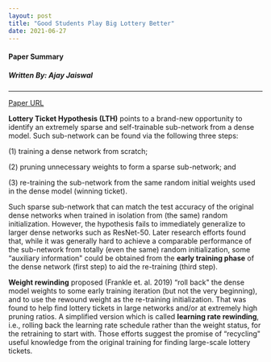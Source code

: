 ```yaml
---
layout: post
title: "Good Students Play Big Lottery Better"
date: 2021-06-27
---
```


#### Paper Summary
##### Written By: Ajay Jaiswal
------------------
[Paper URL](https://arxiv.org/pdf/2101.03255.pdf)

**Lottery Ticket Hypothesis (LTH)** points to a brand-new opportunity to identify an extremely sparse and self-trainable sub-network from a dense model. Such sub-network can be found via the following three steps: 

(1) training a dense network from scratch; 

(2) pruning unnecessary weights to form a sparse sub-network; and 

(3) re-training the sub-network from the same random initial weights used in the dense model (winning ticket). 

Such sparse sub-network that can match the test accuracy of the original dense networks when trained in isolation from (the same) random initialization. However, the hypothesis fails to immediately generalize to larger dense networks such as ResNet-50. Later research efforts found that, while it was generally hard to achieve a comparable performance of the sub-network from totally (even the same) random initialization, some “auxiliary information" could be obtained from the **early training phase** of the dense network (first step) to aid the re-training (third step).

**Weight rewinding** proposed (Frankle et. al. 2019) “roll back" the dense model weights to some early training iteration (but not the very beginning), and to use the rewound weight as the re-training initialization. That was found to help find lottery tickets in large networks and/or at extremely high pruning ratios. A simplified version which is called **learning rate rewinding**, i.e., rolling back the learning rate schedule rather than the weight status, for the retraining to start
with. Those efforts suggest the promise of “recycling" useful knowledge from the original training for finding large-scale lottery tickets.

